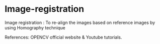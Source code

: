 # Image-registration
Image registration : To re-align the images based on reference images by using Homography technique

References: OPENCV official website & Youtube tutorials.
